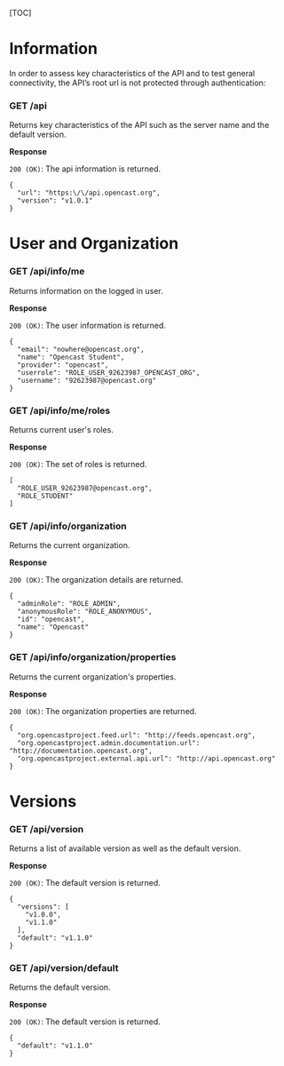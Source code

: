 [TOC]

# Information

In order to assess key characteristics of the API and to test general connectivity, the API’s root url is not protected through authentication:

### GET /api

Returns key characteristics of the API such as the server name and the default version.

__Response__

`200 (OK)`: The api information is returned.
```
{
  "url": "https:\/\/api.opencast.org",
  "version": "v1.0.1"
}
```

# User and Organization

### GET /api/info/me

Returns information on the logged in user.

__Response__

`200 (OK)`: The user information is returned.

```
{
  "email": "nowhere@opencast.org",
  "name": "Opencast Student",
  "provider": "opencast",
  "userrole": "ROLE_USER_92623987_OPENCAST_ORG",
  "username": "92623987@opencast.org"
}
```

### GET /api/info/me/roles

Returns current user's roles.

__Response__

`200 (OK)`: The set of roles is returned.

```
[
  "ROLE_USER_92623987@opencast.org",
  "ROLE_STUDENT"
]
```

### GET /api/info/organization

Returns the current organization.

__Response__

`200 (OK)`: The organization details are returned.

```
{
  "adminRole": "ROLE_ADMIN",
  "anonymousRole": "ROLE_ANONYMOUS",
  "id": "opencast",
  "name": "Opencast"
}
```

### GET /api/info/organization/properties

Returns the current organization's properties.

__Response__

`200 (OK)`: The organization properties are returned.

```
{
  "org.opencastproject.feed.url": "http://feeds.opencast.org",
  "org.opencastproject.admin.documentation.url": "http://documentation.opencast.org",
  "org.opencastproject.external.api.url": "http://api.opencast.org"
}
```

# Versions

### GET /api/version

Returns a list of available version as well as the default version.

__Response__

`200 (OK)`: The default version is returned.

```
{
  "versions": [
    "v1.0.0",
    "v1.1.0"
  ],
  "default": "v1.1.0"
}
```

### GET /api/version/default

Returns the default version.

__Response__

`200 (OK)`: The default version is returned.

```
{
  "default": "v1.1.0"
}
```
